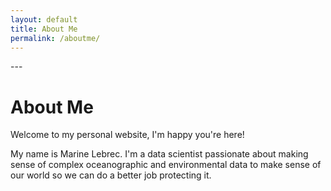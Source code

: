 ```yaml
---
layout: default
title: About Me
permalink: /aboutme/
---
```

<link rel="stylesheet" href="custom.css">
---

# About Me

Welcome to my personal website, I'm happy you're here!

My name is Marine Lebrec. I'm a data scientist passionate about making sense of complex oceanographic and environmental data to make sense of our world so we can do a better job protecting it. 

